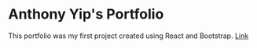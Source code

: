 # Anthony Yip's Portfolio

This portfolio was my first project created using React and Bootstrap.
[Link](https://yipanthony.github.io/portfolio/)
